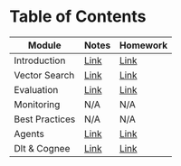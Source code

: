 # Table of Contents

| Module            | Notes                        | Homework                  |
|-------------------|-----------------------------------|--------------------------------|
| Introduction      | [Link](01-intro/notes.md)                 | [Link](01-intro/homework.ipynb)        |
| Vector Search     | [Link](02-vector-search/notes.md) | [Link](02-vector-search/homework.ipynb) |
| Evaluation        | [Link](03-evaluation/notes.md)       | [Link](03-evaluation/homework.ipynb)   |
| Monitoring        | N/A     | N/A                            |
| Best Practices    | N/A | N/A                            |
| Agents            | [Link](0a-agents/notes.md)               | [Link](0a-agents/homework.ipynb)       |
| Dlt & Cognee      | [Link](cohorts/2025/workshops/dlt/notes.md) | [Link](cohorts/2025/workshops/dlt/search_knowledge_graph.ipynb) |
